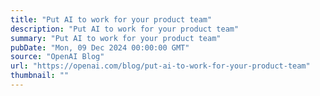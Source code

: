 ```yaml
---
title: "Put AI to work for your product team"
description: "Put AI to work for your product team"
summary: "Put AI to work for your product team"
pubDate: "Mon, 09 Dec 2024 00:00:00 GMT"
source: "OpenAI Blog"
url: "https://openai.com/blog/put-ai-to-work-for-your-product-team"
thumbnail: ""
---
```


